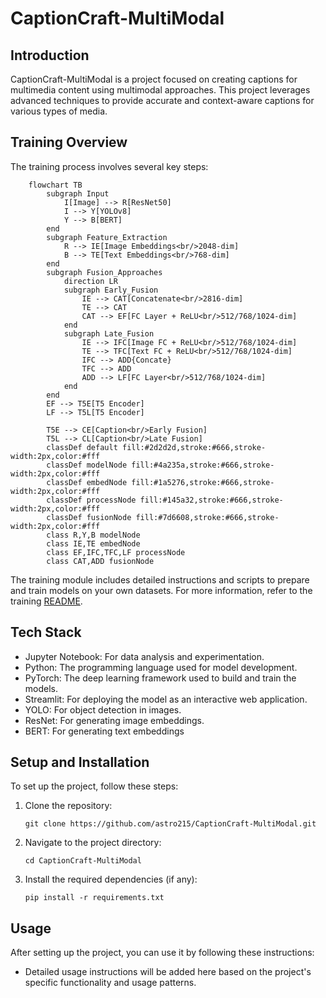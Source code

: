 # CaptionCraft-MultiModal

## Introduction
CaptionCraft-MultiModal is a project focused on creating captions for multimedia content using multimodal approaches. This project leverages advanced techniques to provide accurate and context-aware captions for various types of media.

## Training Overview
The training process involves several key steps:

```mermaid
    flowchart TB
        subgraph Input
            I[Image] --> R[ResNet50]
            I --> Y[YOLOv8]
            Y --> B[BERT]
        end
        subgraph Feature_Extraction
            R --> IE[Image Embeddings<br/>2048-dim]
            B --> TE[Text Embeddings<br/>768-dim]
        end
        subgraph Fusion_Approaches
            direction LR
            subgraph Early_Fusion
                IE --> CAT[Concatenate<br/>2816-dim]
                TE --> CAT
                CAT --> EF[FC Layer + ReLU<br/>512/768/1024-dim]
            end
            subgraph Late_Fusion
                IE --> IFC[Image FC + ReLU<br/>512/768/1024-dim]
                TE --> TFC[Text FC + ReLU<br/>512/768/1024-dim]
                IFC --> ADD{Concate}
                TFC --> ADD
                ADD --> LF[FC Layer<br/>512/768/1024-dim]
            end
        end
        EF --> T5E[T5 Encoder]
        LF --> T5L[T5 Encoder]
        
        T5E --> CE[Caption<br/>Early Fusion]
        T5L --> CL[Caption<br/>Late Fusion]
        classDef default fill:#2d2d2d,stroke:#666,stroke-width:2px,color:#fff
        classDef modelNode fill:#4a235a,stroke:#666,stroke-width:2px,color:#fff
        classDef embedNode fill:#1a5276,stroke:#666,stroke-width:2px,color:#fff
        classDef processNode fill:#145a32,stroke:#666,stroke-width:2px,color:#fff
        classDef fusionNode fill:#7d6608,stroke:#666,stroke-width:2px,color:#fff
        class R,Y,B modelNode
        class IE,TE embedNode
        class EF,IFC,TFC,LF processNode
        class CAT,ADD fusionNode
```

The training module includes detailed instructions and scripts to prepare and train models on your own datasets. For more information, refer to the training [README](https://github.com/astro215/CaptionCraft-MultiModal/blob/main/training/README.md).

## Tech Stack

- Jupyter Notebook: For data analysis and experimentation.
- Python: The programming language used for model development.
- PyTorch: The deep learning framework used to build and train the models.
- Streamlit: For deploying the model as an interactive web application.
- YOLO: For object detection in images.
- ResNet: For generating image embeddings.
- BERT: For generating text embeddings


## Setup and Installation
To set up the project, follow these steps:
1. Clone the repository:
   ```
   git clone https://github.com/astro215/CaptionCraft-MultiModal.git
   ```
2. Navigate to the project directory:
   ```
   cd CaptionCraft-MultiModal
   ```
3. Install the required dependencies (if any):
   ```
   pip install -r requirements.txt
   ```

## Usage
After setting up the project, you can use it by following these instructions:
- Detailed usage instructions will be added here based on the project's specific functionality and usage patterns.


